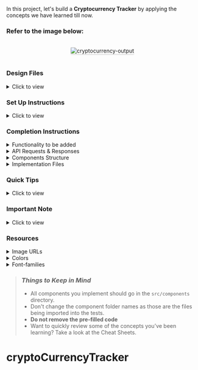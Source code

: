 In this project, let's build a **Cryptocurrency Tracker** by applying the concepts we have learned till now.

### Refer to the image below:

<br/>
<div style="text-align: center;">
    <img src="https://assets.ccbp.in/frontend/content/react-js/cryptocurrency-tracker-output.gif" alt="cryptocurrency-output" style="max-width:70%;box-shadow:0 2.8px 2.2px rgba(0, 0, 0, 0.12)">
</div>
<br/>

### Design Files

<details>
<summary>Click to view</summary>

- [Extra Small (Size < 576px) and Small (Size >= 576px)](https://assets.ccbp.in/frontend/content/react-js/cryptocurrency-sm-success-output.png)
- [Medium (Size >= 768px), Large (Size >= 992px) and Extra Large (Size >= 1200px)](https://assets.ccbp.in/frontend/content/react-js/cryptocurrency-lg-success-output.png)

</details>

### Set Up Instructions

<details>
<summary>Click to view</summary>

- Download dependencies by running `npm install`
- Start up the app using `npm start`
</details>

### Completion Instructions

<details>
<summary>Functionality to be added</summary>
<br/>

The app must have the following functionalities

- When the page is opened,
  - Make HTTP GET request to the **cryptocurrenciesApiUrl**
  - **_loader_** should be displayed while fetching the data
  - After fetching the data, the updated list of cryptocurrencies should be displayed

</details>

<details>

<summary>API Requests & Responses</summary>
<br/>

**cryptocurrenciesApiUrl**

#### API: `https://apis.ccbp.in/crypto-currency-converter`

#### Method: `GET`

#### Description:

Returns a response containing the list of cryptocurrencies

#### Response

```json
[
  {
    "currency_name": "Bitcoin",
    "usd_value": "46750.63",
    "euro_value": "39596.07",
    "id": "6e937df9-1345-4c2f-8ace-babff0e5108f",
    "currency_logo": "https://www.cryptocompare.com/media/19633/btc.png"
  },
  ...
]
```

</details>

<details>
<summary>Components Structure</summary>

<br/>
<div style="text-align: center;">
    <img src="https://assets.ccbp.in/frontend/content/react-js/cryptocurrency-component-breakdown-structure.png" alt="cryptocurrency component breakdown structure" style="max-width:100%;box-shadow:0 2.8px 2.2px rgba(0, 0, 0, 0.12)">
</div>
<br/>

</details>

<details>
<summary>Implementation Files</summary>
<br/>

Use these files to complete the implementation:

- `src/components/CryptocurrencyTracker/index.js`
- `src/components/CryptocurrencyTracker/index.css`
- `src/components/CryptocurrenciesList/index.js`
- `src/components/CryptocurrenciesList/index.css`
- `src/components/CryptocurrencyItem/index.js`
- `src/components/CryptocurrencyItem/index.css`
</details>

### Quick Tips

<details>
<summary>Click to view</summary>
<br>

- To display the animated loader, we need to import the `Loader` component using the below statement

  ```jsx
  import Loader from 'react-loader-spinner'
  ```

- In order to display the given animated loader, pass the `type` and `color` props to the `Loader` component with values as **Rings** and **#ffffff**, respectively

  ```jsx
  <Loader type="Rings" color="#ffffff" height={80} width={80} />
  ```

</details>

### Important Note

<details>
<summary>Click to view</summary>

<br/>

**The following instructions are required for the tests to pass**

- The cryptocurrencies should have the alt as the value of the key `currency_name` from each cryptocurrency object received in response
- Wrap the `Loader` component with an HTML container element and add the `data-testid` attribute value as `loader` to it as shown below

  ```jsx
  <div data-testid="loader">
    <Loader type="Rings" color="#ffffff" height={80} width={80} />
  </div>
  ```

</details>

### Resources

<details>
<summary>Image URLs</summary>

- [https://assets.ccbp.in/frontend/react-js/cryptocurrency-bg.png](https://assets.ccbp.in/frontend/react-js/cryptocurrency-bg.png) alt should be **cryptocurrency**

</details>

<details>
<summary>Colors</summary>

<br/>

<div style="background-color: #000000; width: 150px; padding: 10px; color: white">Hex: #000000</div>
<div style="background-color: #00e7ff; width: 150px; padding: 10px; color: black">Hex: #00e7ff</div>
<div style="background-color: #092e33; width: 150px; padding: 10px; color: white">Hex: #092e33</div>
<div style="background-color: #ffffff; width: 150px; padding: 10px; color: black">Hex: #ffffff</div>

</details>

<details>
<summary>Font-families</summary>

- Roboto

</details>

> ### _Things to Keep in Mind_
>
> - All components you implement should go in the `src/components` directory.
> - Don't change the component folder names as those are the files being imported into the tests.
> - **Do not remove the pre-filled code**
> - Want to quickly review some of the concepts you’ve been learning? Take a look at the Cheat Sheets.
# cryptoCurrencyTracker
